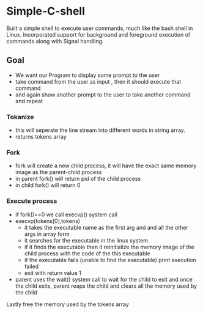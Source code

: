 # Simple-C-shell
Built a simple shell to execute user commands, much like the bash shell in
Linux.
Incorporated support for background and foreground execution of commands along with Signal handling.



## Goal
- We want our Program to display some prompt to the user
- take command from the user as input , then it should execute that command
- and again show another prompt to the user to take another command and repeat

 ### Tokanize
 - this will seperate the line stream into different words in string array.
 - returns tokens array

 ### Fork
 - fork will create a new child process, it will have the exact same memory image as the parent-child process
 - in parent fork() will return pid of the child process
 - in child fork() will return 0

### Execute process
- if fork()==0 we call execvp() system call
- execvp(tokens[0],tokens)
    * it takes the executable name as the first arg and and all the other args in array form
    * it searches for the executable in the linux system
    * if it finds the executable then it reinitialize the memory image of the child process with the code of the this executable
    * if the executable fails (unable to find the executable) print execution failed
    * exit with return value 1
- parent uses the wait() system call to wait for the child to exit and once the child exits, parent reaps the child and clears all the memory used by the child

Lastly free the memory used by the tokens array

 
 
  


